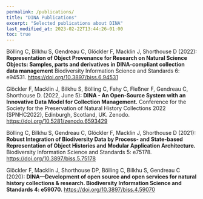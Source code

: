 ```yaml
---
permalink: /publications/
title: "DINA Publications"
excerpt: "Selected publications about DINA"
last_modified_at: 2023-02-22T13:44:26-01:00
toc: true
---
```


Bölling C, Bilkhu S, Gendreau C, Glöckler F, Macklin J, Shorthouse D (2022): **Representation of Object Provenance for Research on Natural Science Objects: Samples, parts and derivatives in DINA-compliant collection data management** Biodiversity Information Science and Standards 6: e94531. https://doi.org/10.3897/biss.6.94531

Glöckler F, Macklin J, Bilkhu S, Bölling C, Fahy C, Fleßner F, Gendreau C, Shorthouse D. (2022, June 5): **DINA - An Open-Source System with an Innovative Data Model for Collection Management.** Conference for the Society for the Preservation of Natural History Collections 2022 (SPNHC2022), Edinburgh, Scotland, UK. Zenodo. https://doi.org/10.5281/zenodo.6593429

Bölling C, Bilkhu S, Gendreau C, Glöckler F, Macklin J, Shorthouse D (2021): **Robust Integration of Biodiversity Data by Process- and State-based Representation of Object Histories and Modular Application Architecture.** Biodiversity Information Science and Standards 5: e75178. https://doi.org/10.3897/biss.5.75178

Glöckler F, Macklin J, Shorthouse DP, Bölling C, Bilkhu S, Gendreau C (2020): **DINA—Development of open source and open services for natural history collections & research. Biodiversity Information Science and Standards 4: e59070.** https://doi.org/10.3897/biss.4.59070
